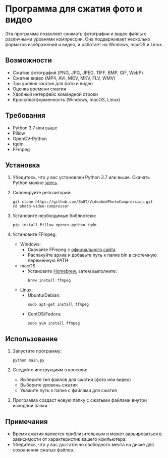 # Программа для сжатия фото и видео

Эта программа позволяет сжимать фотографии и видео файлы с различными уровнями компрессии. Она поддерживает несколько форматов изображений и видео, и работает на Windows, macOS и Linux.

## Возможности

- Сжатие фотографий (PNG, JPG, JPEG, TIFF, BMP, GIF, WebP)
- Сжатие видео (MP4, AVI, MOV, MKV, FLV, WMV)
- Три уровня сжатия для фото и видео
- Оценка времени сжатия
- Удобный интерфейс командной строки
- Кроссплатформенность (Windows, macOS, Linux)

## Требования

- Python 3.7 или выше
- Pillow
- OpenCV-Python
- tqdm
- FFmpeg

## Установка

1. Убедитесь, что у вас установлен Python 3.7 или выше. Скачать Python можно [здесь](https://www.python.org/downloads/).

2. Склонируйте репозиторий:
   ```
   git clone https://github.com/Zm0T/VideoAndPhotoCompression.git
   cd photo-video-compressor
   ```

3. Установите необходимые библиотеки:
   ```
   pip install Pillow opencv-python tqdm
   ```

4. Установите FFmpeg:
   - Windows: 
     - Скачайте FFmpeg с [официального сайта](https://ffmpeg.org/download.html)
     - Распакуйте архив и добавьте путь к папке bin в системную переменную PATH
   - macOS:
     - Установите [Homebrew](https://brew.sh/), затем выполните:
       ```
       brew install ffmpeg
       ```
   - Linux:
     - Ubuntu/Debian:
       ```
       sudo apt-get install ffmpeg
       ```
     - CentOS/Fedora:
       ```
       sudo yum install ffmpeg
       ```

## Использование

1. Запустите программу:
   ```
   python main.py
   ```

2. Следуйте инструкциям в консоли:
   - Выберите тип файлов для сжатия (фото или видео)
   - Выберите уровень сжатия
   - Укажите путь к папке с файлами для сжатия

3. Программа создаст новую папку с сжатыми файлами внутри исходной папки.

## Примечания

- Время сжатия является приблизительным и может варьироваться в зависимости от характеристик вашего компьютера.
- Убедитесь, что у вас достаточно свободного места на диске для сохранения сжатых файлов.
